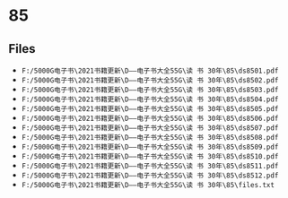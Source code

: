 # 85

## Files

- `F:/5000G电子书\2021书籍更新\D——电子书大全55G\读 书 30年\85\ds8501.pdf`
- `F:/5000G电子书\2021书籍更新\D——电子书大全55G\读 书 30年\85\ds8502.pdf`
- `F:/5000G电子书\2021书籍更新\D——电子书大全55G\读 书 30年\85\ds8503.pdf`
- `F:/5000G电子书\2021书籍更新\D——电子书大全55G\读 书 30年\85\ds8504.pdf`
- `F:/5000G电子书\2021书籍更新\D——电子书大全55G\读 书 30年\85\ds8505.pdf`
- `F:/5000G电子书\2021书籍更新\D——电子书大全55G\读 书 30年\85\ds8506.pdf`
- `F:/5000G电子书\2021书籍更新\D——电子书大全55G\读 书 30年\85\ds8507.pdf`
- `F:/5000G电子书\2021书籍更新\D——电子书大全55G\读 书 30年\85\ds8508.pdf`
- `F:/5000G电子书\2021书籍更新\D——电子书大全55G\读 书 30年\85\ds8509.pdf`
- `F:/5000G电子书\2021书籍更新\D——电子书大全55G\读 书 30年\85\ds8510.pdf`
- `F:/5000G电子书\2021书籍更新\D——电子书大全55G\读 书 30年\85\ds8511.pdf`
- `F:/5000G电子书\2021书籍更新\D——电子书大全55G\读 书 30年\85\ds8512.pdf`
- `F:/5000G电子书\2021书籍更新\D——电子书大全55G\读 书 30年\85\files.txt`

